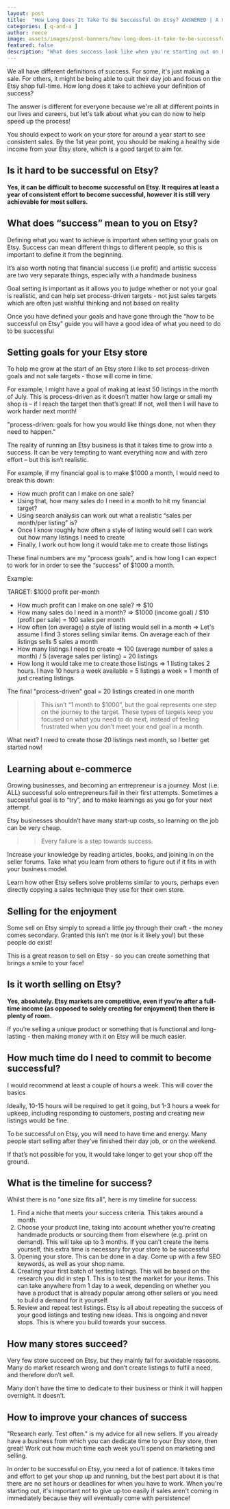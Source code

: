 ```yaml
---
layout: post
title:  "How Long Does It Take To Be Successful On Etsy? ANSWERED | A COMPLETE GUIDE" 
categories: [ q-and-a ]
author: reece
image: assets/images/post-banners/how-long-does-it-take-to-be-successful-on-etsy.jpg
featured: false
description: "What does success look like when you're starting out on Etsy? I'll share my own experiences and the timeframes that helped me get there. "
---
```


We all have different definitions of success. For some, it's just making a sale. For others, it might be being able to quit their day job and focus on the Etsy shop full-time. How long does it take to achieve your definition of success? 

The answer is different for everyone because we're all at different points in our lives and careers, but let's talk about what you can do now to help speed up the process!

You should expect to work on your store for around a year start to see consistent sales. By the 1st year point, you should be making a healthy side income from your Etsy store, which is a good target to aim for.

## Is it hard to be successful on Etsy?

**Yes, it can be difficult to become successful on Etsy. It requires at least a year of consistent effort to become successful, however it is still very achievable for most sellers.**

## What does “success” mean to you on Etsy?

Defining what you want to achieve is important when setting your goals on Etsy. Success can mean different things to different people, so this is important to define it from the beginning. 

It’s also worth noting that financial success (i.e profit) and artistic success are two very separate things, especially with a handmade business

Goal setting is important as it allows you to judge whether or not your goal is realistic, and can help set process-driven targets - not just sales targets which are often just wishful thinking and not based on reality

Once you have defined your goals and have gone through the “how to be successful on Etsy” guide you will have a good idea of what you need to do to be successful

## Setting goals for your Etsy store

To help me grow at the start of an Etsy store I like to set process-driven goals and not sale targets - those will come in time. 

For example, I might have a goal of making at least 50 listings in the month of July. This is process-driven as it doesn’t matter how large or small my shop is – if I reach the target then that’s great! If not, well then I will have to work harder next month!

"process-driven: goals for how you would like things done, not when they need to happen."

The reality of running an Etsy business is that it takes time to grow into a success. It can be very tempting to want everything now and with zero effort – but this isn’t realistic. 

For example, if my financial goal is to make $1000 a month, I would need to break this down:

- How much profit can I make on one sale?
- Using that, how many sales do I need in a month to hit my financial target?
- Using search analysis can work out what a realistic “sales per month/per listing” is?
- Once I know roughly how often a style of listing would sell I can work out how many listings I need to create
- Finally, I work out how long it would take me to create those listings

These final numbers are my "process goals", and is how long I can expect to work for in order to see the “success” of $1000 a month.

Example:

TARGET: $1000 profit per-month

- How much profit can I make on one sale? => $10
- How many sales do I need in a month? => $1000 (income goal) / $10 (profit per sale) = 100 sales per month
- How often (on average) a style of listing would sell in a month => Let's assume I find 3 stores selling similar items. On average each of their listings sells 5 sales a month
- How many listings I need to create => 100 (average number of sales a month) / 5 (average sales per listing) = 20 listings
- How long it would take me to create those listings => 1 listing takes 2 hours. I have 10 hours a week available = 5 listings a week = 1 month of just creating listings

The final "process-driven" goal = 20 listings created in one month

>> This isn’t “1 month to $1000”, but the goal represents one step on the journey to the target. These types of targets keep you focused on what you need to do next, instead of feeling frustrated when you don’t meet your end goal in a month.

What next? I need to create those 20 listings next month, so I better get started now! 

## Learning about e-commerce

Growing businesses, and becoming an entrepreneur is a journey. Most (i.e. ALL) successful solo entrepreneurs fail in their first attempts. Sometimes a successful goal is to “try”, and to make learnings as you go for your next attempt. 

Etsy businesses shouldn’t have many start-up costs, so learning on the job can be very cheap.

>> Every failure is a step towards success.

Increase your knowledge by reading articles, books, and joining in on the seller forums. Take what you learn from others to figure out if it fits in with your business model. 

Learn how other Etsy sellers solve problems similar to yours, perhaps even directly copying a sales technique they use for their own store.

## Selling for the enjoyment

Some sell on Etsy simply to spread a little joy through their craft - the money comes secondary. Granted this isn’t me (nor is it likely you!) but these people do exist!

This is a great reason to sell on Etsy - so you can create something that brings a smile to your face!

## Is it worth selling on Etsy?

**Yes, absolutely. Etsy markets are competitive, even if you’re after a full-time income (as opposed to solely creating for enjoyment) then there is plenty of room.**

If you’re selling a unique product or something that is functional and long-lasting - then making money with it on Etsy will be much easier.

## How much time do I need to commit to become successful?

I would recommend at least a couple of hours a week. This will cover the basics

Ideally, 10-15 hours will be required to get it going, but 1-3 hours a week for upkeep, including responding to customers, posting and creating new listings would be fine.

To be successful on Etsy, you will need to have time and energy. Many people start selling after they’ve finished their day job, or on the weekend. 

If that’s not possible for you, it would take longer to get your shop off the ground.

## What is the timeline for success?

Whilst there is no "one size fits all", here is my timeline for success:

1. Find a niche that meets your success criteria. This takes around a month.
2. Choose your product line, taking into account whether you’re creating handmade products or sourcing them from elsewhere (e.g. print on demand). This will take up to 3 months. If you can’t create the items yourself, this extra time is necessary for your store to be successful 
3. Opening your store. This can be done in a day. Come up with a few SEO keywords, as well as your shop name.
4. Creating your first batch of testing listings. This will be based on the research you did in step 1. This is to test the market for your items. This can take anywhere from 1 day to a week, depending on whether you have a product that is already popular among other sellers or you need to build a demand for it yourself.
5. Review and repeat test listings. Etsy is all about repeating the success of your good listings and testing new ideas. This is ongoing and never stops. This is where you build towards your success.

## How many stores succeed?

Very few store succeed on Etsy, but they mainly fail for avoidable reasosns. Many do market research wrong and don’t create listings to fulfil a need, and therefore don’t sell. 

Many don’t have the time to dedicate to their business or think it will happen overnight. It doesn’t.

## How to improve your chances of success

"Research early. Test often." is my advice for all new sellers. If you already have a business from which you can dedicate time to your Etsy store, then great! Work out how much time each week you’ll spend on marketing and selling.

In order to be successful on Etsy, you need a lot of patience. It takes time and effort to get your shop up and running, but the best part about it is that there are no set hours or deadlines for when you have to work. When you're starting out, it's important not to give up too easily if sales aren't coming in immediately because they will eventually come with persistence!











